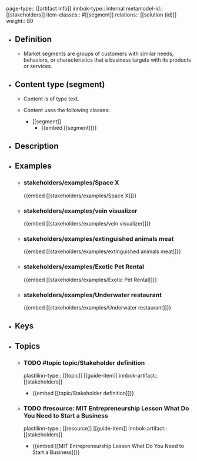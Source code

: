 page-type:: [[artifact info]]
innbok-type:: internal
metamodel-id:: [[stakeholders]]
item-classes:: #[[segment]]
relations:: [[solution (id)]]
weight:: 80

- ## Definition
  - Market segments are groups of customers with similar needs, behaviors, or characteristics that a business targets with its products or services.
- ## Content type (segment)
  - Content is of type text.
  
  - Content uses the following classes:
    - [[segment]]
      - {{embed [[segment]]}}
  
- ## Description
- ## Examples
  - ### stakeholders/examples/Space X
    {{embed [[stakeholders/examples/Space X]]}}
  - ### stakeholders/examples/vein visualizer
    {{embed [[stakeholders/examples/vein visualizer]]}}
  - ### stakeholders/examples/extinguished animals meat
    {{embed [[stakeholders/examples/extinguished animals meat]]}}
  - ### stakeholders/examples/Exotic Pet Rental
    {{embed [[stakeholders/examples/Exotic Pet Rental]]}}
  - ### stakeholders/examples/Underwater restaurant
    {{embed [[stakeholders/examples/Underwater restaurant]]}}
  
- ## Keys
  
- ## Topics
    - ### TODO #topic topic/Stakeholder definition
      plastilinn-type:: [[topic]] [[guide-item]]
      innbok-artifact:: [[stakeholders]]
      - {{embed [[topic/Stakeholder definition]]}}
  
    - ### TODO #resource: MIT Entrepreneurship Lesson What Do You Need to Start a Business
      plastilinn-type:: [[resource]] [[guide-item]]
      innbok-artifact:: [[stakeholders]]
        - {{embed [[MIT Entrepreneurship Lesson What Do You Need to Start a Business]]}}
    

